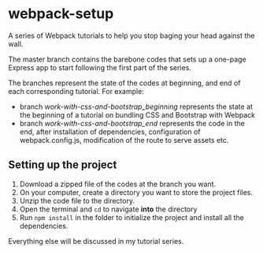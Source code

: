 # webpack-setup
A series of Webpack tutorials to help you stop baging your head against the wall.

The master branch contains the barebone codes that sets up a one-page Express app to start following the first part of the series.

The branches represent the state of the codes at beginning, and end of each corresponding tutorial. For example:
* branch *work-with-css-and-bootstrap_beginning* represents the state at the beginning of a tutorial on bundling CSS and Bootstrap with Webpack
* branch *work-with-css-and-bootstrap_end* represents the code in the end, after installation of dependencies, configuration of webpack.config.js, modification of the route to serve assets etc.

## Setting up the project
1. Download a zipped file of the codes at the branch you want.
2. On your computer, create a directory you want to store the project files.
3. Unzip the code file to the directory.
4. Open the terminal and `cd` to navigate **into** the directory
5. Run `npm install` in the folder to initialize the project and install all the dependencies.

Everything else will be discussed in my tutorial series.
